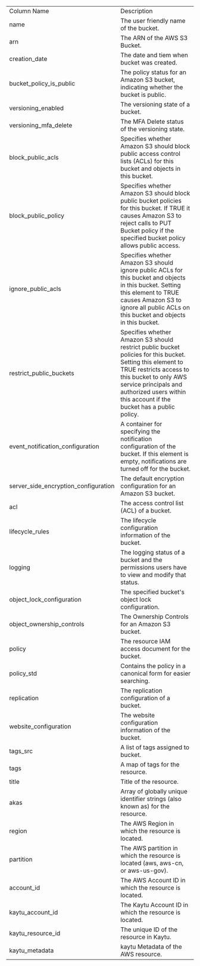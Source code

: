 <table>
	<tr><td>Column Name</td><td>Description</td></tr>
	<tr><td>name</td><td>The user friendly name of the bucket.</td></tr>
	<tr><td>arn</td><td>The ARN of the AWS S3 Bucket.</td></tr>
	<tr><td>creation_date</td><td>The date and tiem when bucket was created.</td></tr>
	<tr><td>bucket_policy_is_public</td><td>The policy status for an Amazon S3 bucket, indicating whether the bucket is public.</td></tr>
	<tr><td>versioning_enabled</td><td>The versioning state of a bucket.</td></tr>
	<tr><td>versioning_mfa_delete</td><td>The MFA Delete status of the versioning state.</td></tr>
	<tr><td>block_public_acls</td><td>Specifies whether Amazon S3 should block public access control lists (ACLs) for this bucket and objects in this bucket.</td></tr>
	<tr><td>block_public_policy</td><td>Specifies whether Amazon S3 should block public bucket policies for this bucket. If TRUE it causes Amazon S3 to reject calls to PUT Bucket policy if the specified bucket policy allows public access.</td></tr>
	<tr><td>ignore_public_acls</td><td>Specifies whether Amazon S3 should ignore public ACLs for this bucket and objects in this bucket. Setting this element to TRUE causes Amazon S3 to ignore all public ACLs on this bucket and objects in this bucket.</td></tr>
	<tr><td>restrict_public_buckets</td><td>Specifies whether Amazon S3 should restrict public bucket policies for this bucket. Setting this element to TRUE restricts access to this bucket to only AWS service principals and authorized users within this account if the bucket has a public policy.</td></tr>
	<tr><td>event_notification_configuration</td><td>A container for specifying the notification configuration of the bucket. If this element is empty, notifications are turned off for the bucket.</td></tr>
	<tr><td>server_side_encryption_configuration</td><td>The default encryption configuration for an Amazon S3 bucket.</td></tr>
	<tr><td>acl</td><td>The access control list (ACL) of a bucket.</td></tr>
	<tr><td>lifecycle_rules</td><td>The lifecycle configuration information of the bucket.</td></tr>
	<tr><td>logging</td><td>The logging status of a bucket and the permissions users have to view and modify that status.</td></tr>
	<tr><td>object_lock_configuration</td><td>The specified bucket's object lock configuration.</td></tr>
	<tr><td>object_ownership_controls</td><td>The Ownership Controls for an Amazon S3 bucket.</td></tr>
	<tr><td>policy</td><td>The resource IAM access document for the bucket.</td></tr>
	<tr><td>policy_std</td><td>Contains the policy in a canonical form for easier searching.</td></tr>
	<tr><td>replication</td><td>The replication configuration of a bucket.</td></tr>
	<tr><td>website_configuration</td><td>The website configuration information of the bucket.</td></tr>
	<tr><td>tags_src</td><td>A list of tags assigned to bucket.</td></tr>
	<tr><td>tags</td><td>A map of tags for the resource.</td></tr>
	<tr><td>title</td><td>Title of the resource.</td></tr>
	<tr><td>akas</td><td>Array of globally unique identifier strings (also known as) for the resource.</td></tr>
	<tr><td>region</td><td>The AWS Region in which the resource is located.</td></tr>
	<tr><td>partition</td><td>The AWS partition in which the resource is located (aws, aws-cn, or aws-us-gov).</td></tr>
	<tr><td>account_id</td><td>The AWS Account ID in which the resource is located.</td></tr>
	<tr><td>kaytu_account_id</td><td>The Kaytu Account ID in which the resource is located.</td></tr>
	<tr><td>kaytu_resource_id</td><td>The unique ID of the resource in Kaytu.</td></tr>
	<tr><td>kaytu_metadata</td><td>kaytu Metadata of the AWS resource.</td></tr>
</table>